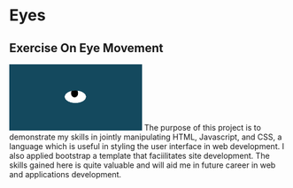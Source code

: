 # Eyes
## Exercise On Eye Movement
<img src="Eye.PNG" width='240' height='120'>
The purpose of this project is to demonstrate my skills in jointly manipulating HTML, Javascript, and CSS, a language which is useful in styling the user interface in web development. I also applied bootstrap a template that faciilitates site development. The skills gained here is quite valuable and will aid me in future career in web and applications development.    

